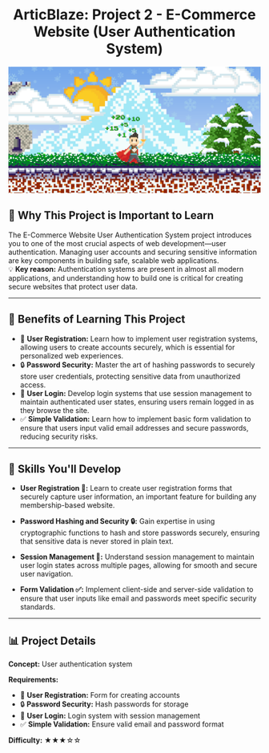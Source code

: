 <h1 align="center">ArticBlaze: Project 2 - E-Commerce Website (User Authentication System)</h1>

<div style="align: center;">
  <img src="https://github.com/PUP-MSC-Web-Development/ArcticBlaze/blob/main/assets/MSC%20web%20development_20241013_185749_0000.png" alt="Banner Placeholder - E-Commerce User Authentication Image">
</div>

## 🚀 Why This Project is Important to Learn

The E-Commerce Website User Authentication System project introduces you to one of the most crucial aspects of web development—user authentication. Managing user accounts and securing sensitive information are key components in building safe, scalable web applications.  
💡 **Key reason:** Authentication systems are present in almost all modern applications, and understanding how to build one is critical for creating secure websites that protect user data.

---

## 🎯 Benefits of Learning This Project

- 🔑 **User Registration:** Learn how to implement user registration systems, allowing users to create accounts securely, which is essential for personalized web experiences.
- 🔒 **Password Security:** Master the art of hashing passwords to securely store user credentials, protecting sensitive data from unauthorized access.
- 👤 **User Login:** Develop login systems that use session management to maintain authenticated user states, ensuring users remain logged in as they browse the site.
- ✅ **Simple Validation:** Learn how to implement basic form validation to ensure that users input valid email addresses and secure passwords, reducing security risks.

---

## 🔧 Skills You'll Develop

- **User Registration 🔑:** Learn to create user registration forms that securely capture user information, an important feature for building any membership-based website.
  
- **Password Hashing and Security 🔒:** Gain expertise in using cryptographic functions to hash and store passwords securely, ensuring that sensitive data is never stored in plain text.
  
- **Session Management 👤:** Understand session management to maintain user login states across multiple pages, allowing for smooth and secure user navigation.
  
- **Form Validation ✅:** Implement client-side and server-side validation to ensure that user inputs like email and passwords meet specific security standards.

---

## 📊 Project Details

**Concept:** User authentication system  

**Requirements:**
- 🔑 **User Registration:** Form for creating accounts
- 🔒 **Password Security:** Hash passwords for storage
- 👤 **User Login:** Login system with session management
- ✅ **Simple Validation:** Ensure valid email and password format

**Difficulty:** ★★★☆☆
